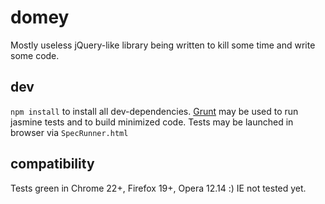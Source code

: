 # domey
Mostly useless jQuery-like library being written to kill some time and write some code.

## dev
`npm install` to install all dev-dependencies.
[Grunt](http://gruntjs.com) may be used to run jasmine tests and to build minimized code.
Tests may be launched in browser via `SpecRunner.html`

## compatibility
Tests green in Chrome 22+, Firefox 19+, Opera 12.14 :)
IE not tested yet.
